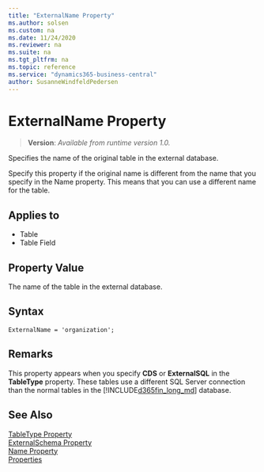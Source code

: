 ```yaml
---
title: "ExternalName Property"
ms.author: solsen
ms.custom: na
ms.date: 11/24/2020
ms.reviewer: na
ms.suite: na
ms.tgt_pltfrm: na
ms.topic: reference
ms.service: "dynamics365-business-central"
author: SusanneWindfeldPedersen
---
```

[//]: # (START>DO_NOT_EDIT)
[//]: # (IMPORTANT:Do not edit any of the content between here and the END>DO_NOT_EDIT.)
[//]: # (Any modifications should be made in the .xml files in the ModernDev repo.)
# ExternalName Property
> **Version**: _Available from runtime version 1.0._

Specifies the name of the original table in the external database.

Specify this property if the original name is different from the name that you specify in the Name property. This means that you can use a different name for the table.

## Applies to
-   Table
-   Table Field


[//]: # (IMPORTANT: END>DO_NOT_EDIT)

## Property Value  
The name of the table in the external database.  

## Syntax

```AL
ExternalName = 'organization';
```

## Remarks

This property appears when you specify **CDS** or **ExternalSQL** in the **TableType** property. These tables use a different SQL Server connection than the normal tables in the [!INCLUDE[d365fin_long_md](../includes/d365fin_long_md.md)] database.  

## See Also

[TableType Property](devenv-tabletype-property.md)   
[ExternalSchema Property](devenv-externalschema-property.md)   
[Name Property](./devenv-properties.md)   
[Properties](devenv-properties.md)